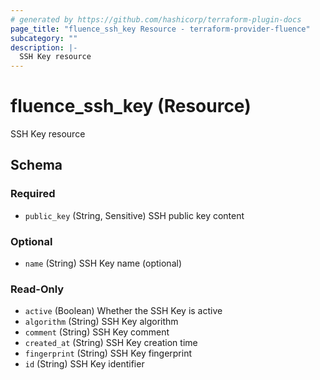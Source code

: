 ```yaml
---
# generated by https://github.com/hashicorp/terraform-plugin-docs
page_title: "fluence_ssh_key Resource - terraform-provider-fluence"
subcategory: ""
description: |-
  SSH Key resource
---
```


# fluence_ssh_key (Resource)

SSH Key resource



<!-- schema generated by tfplugindocs -->
## Schema

### Required

- `public_key` (String, Sensitive) SSH public key content

### Optional

- `name` (String) SSH Key name (optional)

### Read-Only

- `active` (Boolean) Whether the SSH Key is active
- `algorithm` (String) SSH Key algorithm
- `comment` (String) SSH Key comment
- `created_at` (String) SSH Key creation time
- `fingerprint` (String) SSH Key fingerprint
- `id` (String) SSH Key identifier
